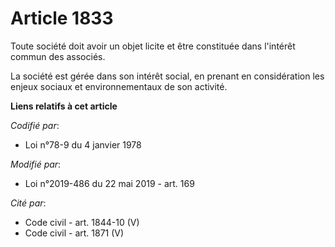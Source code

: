 # Article 1833

Toute société doit avoir un objet licite et être constituée dans l'intérêt commun des associés.

La société est gérée dans son intérêt social, en prenant en considération les enjeux sociaux et environnementaux de son
activité.

**Liens relatifs à cet article**

_Codifié par_:

  - Loi n°78-9 du 4 janvier 1978

_Modifié par_:

  - Loi n°2019-486 du 22 mai 2019 - art. 169

_Cité par_:

  - Code civil - art. 1844-10 (V)
  - Code civil - art. 1871 (V)

